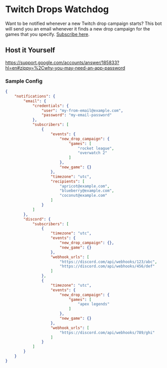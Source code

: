 # Twitch Drops Watchdog

Want to be notified whenever a new Twitch drop campaign starts? This bot will send you an email whenever it finds a new drop campaign for the games that you specify. [Subscribe here](https://twitch-drops-bot.uw.r.appspot.com/).


## Host it Yourself

https://support.google.com/accounts/answer/185833?hl=en#zippy=%2Cwhy-you-may-need-an-app-password

### Sample Config

```json
{
    "notifications": {
        "email": {
            "credentials": {
                "user": "my-from-email@example.com",
                "password": "my-email-password"
            },
            "subscribers": [
                {
                    "events": {
                        "new_drop_campaign": {
                            "games": [
                                "rocket league",
                                "overwatch 2"
                            ]
                        },
                        "new_game": {}
                    },
                    "timezone": "utc",
                    "recipients": [
                        "apricot@example.com",
                        "blueberry@example.com",
                        "coconut@example.com"
                    ]
                }
            ]
        },
        "discord": {
            "subscribers": [
                {
                    "timezone": "utc",
                    "events": {
                        "new_drop_campaign": {},
                        "new_game": {}
                    },
                    "webhook_urls": [
                        "https://discord.com/api/webhooks/123/abc",
                        "https://discord.com/api/webhooks/456/def"
                    ]
                },
                {
                    "timezone": "utc",
                    "events": {
                        "new_drop_campaign": {
                            "games": [
                                "apex legends"
                            ]
                        },
                        "new_game": {}
                    },
                    "webhook_urls": [
                        "https://discord.com/api/webhooks/789/ghi"
                    ]
                }
            ]
        }
    }
}
```